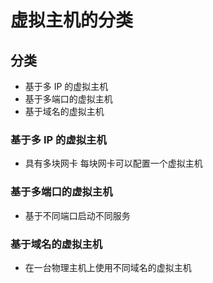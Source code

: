 # 虚拟主机的分类

## 分类

- 基于多 IP 的虚拟主机
- 基于多端口的虚拟主机
- 基于域名的虚拟主机

### 基于多 IP 的虚拟主机

- 具有多块网卡 每块网卡可以配置一个虚拟主机

### 基于多端口的虚拟主机

- 基于不同端口启动不同服务

### 基于域名的虚拟主机

- 在一台物理主机上使用不同域名的虚拟主机
